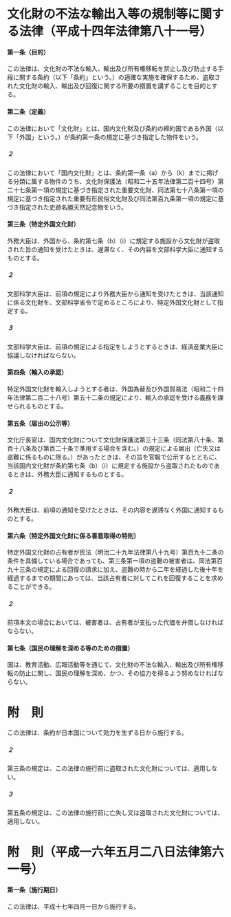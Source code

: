 # 文化財の不法な輸出入等の規制等に関する法律（平成十四年法律第八十一号）
#### 第一条（目的）
この法律は、文化財の不法な輸入、輸出及び所有権移転を禁止し及び防止する手段に関する条約（以下「条約」という。）の適確な実施を確保するため、盗取された文化財の輸入、輸出及び回復に関する所要の措置を講ずることを目的とする。
#### 第二条（定義）
この法律において「文化財」とは、国内文化財及び条約の締約国である外国（以下「外国」という。）が条約第一条の規定に基づき指定した物件をいう。
##### ２
この法律において「国内文化財」とは、条約第一条（a）から（k）までに掲げる分類に属する物件のうち、文化財保護法（昭和二十五年法律第二百十四号）第二十七条第一項の規定に基づき指定された重要文化財、同法第七十八条第一項の規定に基づき指定された重要有形民俗文化財及び同法第百九条第一項の規定に基づき指定された史跡名勝天然記念物をいう。
#### 第三条（特定外国文化財）
外務大臣は、外国から、条約第七条（b）（i）に規定する施設から文化財が盗取された旨の通知を受けたときは、遅滞なく、その内容を文部科学大臣に通知するものとする。
##### ２
文部科学大臣は、前項の規定により外務大臣から通知を受けたときは、当該通知に係る文化財を、文部科学省令で定めるところにより、特定外国文化財として指定する。
##### ３
文部科学大臣は、前項の規定による指定をしようとするときは、経済産業大臣に協議しなければならない。
#### 第四条（輸入の承認）
特定外国文化財を輸入しようとする者は、外国為替及び外国貿易法（昭和二十四年法律第二百二十八号）第五十二条の規定により、輸入の承認を受ける義務を課せられるものとする。
#### 第五条（届出の公示等）
文化庁長官は、国内文化財について文化財保護法第三十三条（同法第八十条、第百十八条及び第百二十条で準用する場合を含む。）の規定による届出（亡失又は盗難に係るものに限る。）があったときは、その旨を官報で公示するとともに、当該国内文化財が条約第七条（b）（i）に規定する施設から盗取されたものであるときは、外務大臣に通知するものとする。
##### ２
外務大臣は、前項の通知を受けたときは、その内容を遅滞なく外国に通知するものとする。
#### 第六条（特定外国文化財に係る善意取得の特則）
特定外国文化財の占有者が民法（明治二十九年法律第八十九号）第百九十二条の条件を具備している場合であっても、第三条第一項の盗難の被害者は、同法第百九十三条の規定による回復の請求に加え、盗難の時から二年を経過した後十年を経過するまでの期間にあっては、当該占有者に対してこれを回復することを求めることができる。
##### ２
前項本文の場合においては、被害者は、占有者が支払った代価を弁償しなければならない。
#### 第七条（国民の理解を深める等のための措置）
国は、教育活動、広報活動等を通じて、文化財の不法な輸入、輸出及び所有権移転の防止に関し、国民の理解を深め、かつ、その協力を得るよう努めなければならない。
# 附　則
この法律は、条約が日本国について効力を生ずる日から施行する。
##### ２
第三条の規定は、この法律の施行前に盗取された文化財については、適用しない。
##### ３
第五条の規定は、この法律の施行前に亡失し又は盗取された文化財については、適用しない。
# 附　則（平成一六年五月二八日法律第六一号）
#### 第一条（施行期日）
この法律は、平成十七年四月一日から施行する。
